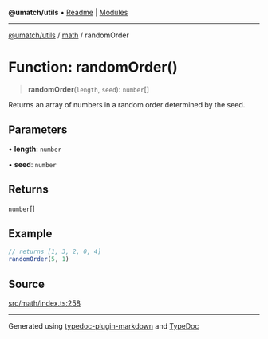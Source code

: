 **@umatch/utils** • [Readme](../../index.md) \| [Modules](../../modules.md)

***

[@umatch/utils](../../modules.md) / [math](../index.md) / randomOrder

# Function: randomOrder()

> **randomOrder**(`length`, `seed`): `number`[]

Returns an array of numbers in a random order determined by the seed.

## Parameters

• **length**: `number`

• **seed**: `number`

## Returns

`number`[]

## Example

```ts
// returns [1, 3, 2, 0, 4]
randomOrder(5, 1)
```

## Source

[src/math/index.ts:258](https://github.com/umatch-oficial/utils/blob/7369e19/src/math/index.ts#L258)

***

Generated using [typedoc-plugin-markdown](https://www.npmjs.com/package/typedoc-plugin-markdown) and [TypeDoc](https://typedoc.org/)
